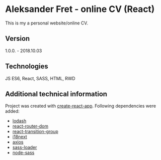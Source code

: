 # Aleksander Fret - online CV (React)
This is my a personal website/online CV.

## Version
1.0.0. - 2018.10.03

## Technologies
JS ES6, React, SASS, HTML, RWD

## Additional technical information
Project was created with [create-react-app](https://github.com/facebook/create-react-app). Following dependencies were added:
* [lodash](https://lodash.com/)
* [react-router-dom](https://github.com/ReactTraining/react-router/tree/master/packages/react-router-dom)
* [react-transition-group](https://github.com/reactjs/react-transition-group)
* [i18next](https://www.i18next.com/)
* [axios](https://github.com/axios/axios)
* [sass-loader](https://github.com/webpack-contrib/sass-loader)
* [node-sass](https://github.com/sass/node-sass)


